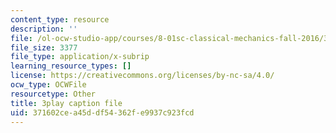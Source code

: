 ```yaml
---
content_type: resource
description: ''
file: /ol-ocw-studio-app/courses/8-01sc-classical-mechanics-fall-2016/371602cea45ddf54362fe9937c923fcd_4r1xgrWbALg.srt
file_size: 3377
file_type: application/x-subrip
learning_resource_types: []
license: https://creativecommons.org/licenses/by-nc-sa/4.0/
ocw_type: OCWFile
resourcetype: Other
title: 3play caption file
uid: 371602ce-a45d-df54-362f-e9937c923fcd
---
```

